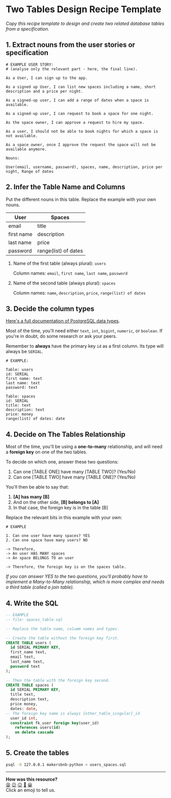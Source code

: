 # Two Tables Design Recipe Template

_Copy this recipe template to design and create two related database tables from a specification._

## 1. Extract nouns from the user stories or specification

```
# EXAMPLE USER STORY:
# (analyse only the relevant part - here, the final line).

As a User, I can sign up to the app.

As a signed up User, I can list new spaces including a name, short description and a price per night.

As a signed-up user, I can add a range of dates when a space is available.

As a signed-up user, I can request to book a space for one night.

As the space owner, I can approve a request to hire my space.

As a user, I should not be able to book nights for which a space is not available.

As a space owner, once I approve the request the space will not be available anymore.

```

```
Nouns:

User(email, username, password), spaces, name, description, price per night, Range of dates
```

## 2. Infer the Table Name and Columns

Put the different nouns in this table. Replace the example with your own nouns.

| User                  | Spaces          |
| --------------------- | ------------------|
| email                 | title
| first name            | description
| last name             | price
|  password             | range(list) of dates

1. Name of the first table (always plural): `users` 

    Column names: `email`, `first name`, `last name`, `password`

2. Name of the second table (always plural): `spaces` 

    Column names: `name`, `description`, `price`, `range(list) of dates`

## 3. Decide the column types

[Here's a full documentation of PostgreSQL data types](https://www.postgresql.org/docs/current/datatype.html).

Most of the time, you'll need either `text`, `int`, `bigint`, `numeric`, or `boolean`. If you're in doubt, do some research or ask your peers.

Remember to **always** have the primary key `id` as a first column. Its type will always be `SERIAL`.

```
# EXAMPLE:

Table: users
id: SERIAL
first name: text
last name: text
password: text

Table: spaces
id: SERIAL
title: text
description: text
price: money
range(list) of dates: date
```

## 4. Decide on The Tables Relationship

Most of the time, you'll be using a **one-to-many** relationship, and will need a **foreign key** on one of the two tables.

To decide on which one, answer these two questions:

1. Can one [TABLE ONE] have many [TABLE TWO]? (Yes/No)
2. Can one [TABLE TWO] have many [TABLE ONE]? (Yes/No)

You'll then be able to say that:

1. **[A] has many [B]**
2. And on the other side, **[B] belongs to [A]**
3. In that case, the foreign key is in the table [B]

Replace the relevant bits in this example with your own:

```
# EXAMPLE

1. Can one user have many spaces? YES
2. Can one space have many users? NO

-> Therefore,
-> An user HAS MANY spaces
-> An space BELONGS TO an user

-> Therefore, the foreign key is on the spaces table.
```

*If you can answer YES to the two questions, you'll probably have to implement a Many-to-Many relationship, which is more complex and needs a third table (called a join table).*

## 4. Write the SQL

```sql
-- EXAMPLE
-- file: spaces_table.sql

-- Replace the table name, columm names and types.

-- Create the table without the foreign key first.
CREATE TABLE users (
  id SERIAL PRIMARY KEY,
  first_name text,
  email text,
  last_name text,
  password text
);

-- Then the table with the foreign key second.
CREATE TABLE spaces (
  id SERIAL PRIMARY KEY,
  title text,
  description text,
  price money,
  dates: date,
-- The foreign key name is always {other_table_singular}_id
  user_id int,
  constraint fk_user foreign key(user_id)
    references users(id)
    on delete cascade
);

```

## 5. Create the tables

```bash
psql -h 127.0.0.1 makersbnb-python < users_spaces.sql
```


<!-- BEGIN GENERATED SECTION DO NOT EDIT -->

---

**How was this resource?**  
[😫](https://airtable.com/shrUJ3t7KLMqVRFKR?prefill_Repository=makersacademy%2Fdatabases-in-python&prefill_File=resources%2Ftwo_table_design_recipe_template.md&prefill_Sentiment=😫) [😕](https://airtable.com/shrUJ3t7KLMqVRFKR?prefill_Repository=makersacademy%2Fdatabases-in-python&prefill_File=resources%2Ftwo_table_design_recipe_template.md&prefill_Sentiment=😕) [😐](https://airtable.com/shrUJ3t7KLMqVRFKR?prefill_Repository=makersacademy%2Fdatabases-in-python&prefill_File=resources%2Ftwo_table_design_recipe_template.md&prefill_Sentiment=😐) [🙂](https://airtable.com/shrUJ3t7KLMqVRFKR?prefill_Repository=makersacademy%2Fdatabases-in-python&prefill_File=resources%2Ftwo_table_design_recipe_template.md&prefill_Sentiment=🙂) [😀](https://airtable.com/shrUJ3t7KLMqVRFKR?prefill_Repository=makersacademy%2Fdatabases-in-python&prefill_File=resources%2Ftwo_table_design_recipe_template.md&prefill_Sentiment=😀)  
Click an emoji to tell us.

<!-- END GENERATED SECTION DO NOT EDIT -->